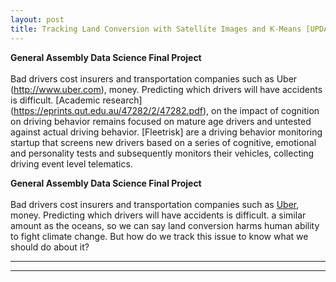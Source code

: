 ```yaml
---
layout: post
title: Tracking Land Conversion with Satellite Images and K-Means [UPDATED]
---
```


**General Assembly Data Science Final Project**  <br />  <br />  Bad drivers cost insurers and transportation companies such as Uber (http://www.uber.com), money. Predicting which drivers will have accidents is difficult. [Academic research] (https://eprints.qut.edu.au/47282/2/47282.pdf), on the impact of cognition on driving behavior remains focused on mature age drivers and untested against actual driving behavior. [Fleetrisk] are a driving behavior monitoring startup that screens new drivers based on a series of cognitive, emotional and personality tests and subsequently monitors their vehicles, collecting driving event level telematics.  


**General Assembly Data Science Final Project**  <br />  <br />  Bad drivers cost insurers and transportation companies such as [Uber](http://www.uber.com), money. Predicting which drivers will have accidents is difficult. a similar amount as the oceans, so we can say land conversion harms human ability to fight climate change. But how do we track this issue to know what we should do about it? 

----
****
